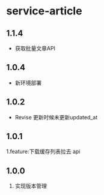 # service-article

## 1.1.4
- 获取批量文章API

## 1.0.4
- 新环境部署

## 1.0.2
- Revise 更新时候未更新updated_at

## 1.0.1
1.feature:下载缓存列表拉去 api

## 1.0.0
1. 实现版本管理
